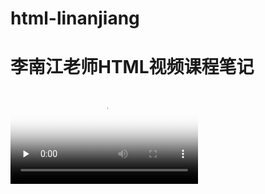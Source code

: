 # html-linanjiang
# 李南江老师HTML视频课程笔记
<video id="video" controls="" preload="none" poster="封面">
      <source id="mp4" src="./mov_bbb.mp4" type="video/mp4">
</videos>
